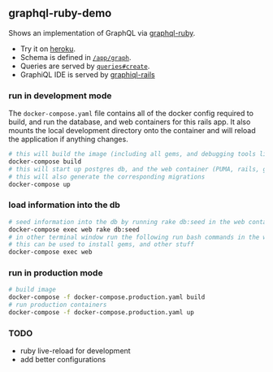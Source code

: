 
## graphql-ruby-demo

Shows an implementation of GraphQL via [graphql-ruby](https://github.com/rmosolgo/graphql-ruby).

- Try it on [heroku](http://graphql-ruby-demo.herokuapp.com/).
- Schema is defined in  [`/app/graph`](https://github.com/rmosolgo/graphql-ruby-demo/tree/master/app/graph).
- Queries are served by [`queries#create`](https://github.com/rmosolgo/graphql-ruby-demo/blob/master/app/controllers/queries_controller.rb#L8).
- GraphiQL IDE is served by [graphiql-rails](https://github.com/rmosolgo/graphiql-rails)

### run in development mode

The `docker-compose.yaml` file contains all of the docker config required to build, and run the database, and web containers for this rails app. It also mounts the local development directory onto the container and will reload the application if anything changes.

```bash
# this will build the image (including all gems, and debugging tools like psql)
docker-compose build
# this will start up postgres db, and the web container (PUMA, rails, graphql)
# this will also generate the corresponding migrations
docker-compose up
``` 

### load information into the db

```bash
# seed information into the db by running rake db:seed in the web container
docker-compose exec web rake db:seed
# in other terminal window run the following run bash commands in the web container
# this can be used to install gems, and other stuff
docker-compose exec web
```

### run in production mode

```bash
# build image
docker-compose -f docker-compose.production.yaml build
# run production containers
docker-compose -f docker-compose.production.yaml up 
```

### TODO

* ruby live-reload for development
* add better configurations
